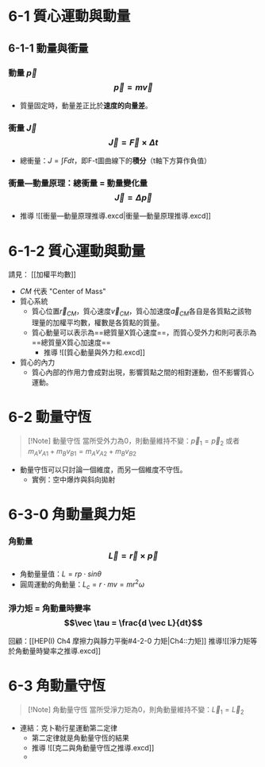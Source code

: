 # 6-1 質心運動與動量

## 6-1-1 動量與衝量
### 動量 $\vec p$ $$\vec p = m \vec v$$
- 質量固定時，動量差正比於**速度的向量差**。
### 衝量 $\vec J$ $$\vec J = \vec F \times \Delta t$$
- 總衝量：$J = \int Fdt$，即F-t圖曲線下的**積分**（t軸下方算作負值）
### 衝量—動量原理：總衝量 = 動量變化量 $$\vec J = \Delta \vec p$$
- 推導 ![[衝量—動量原理推導.excd|衝量—動量原理推導.excd]]
# 6-1-2 質心運動與動量
請見： [[加權平均數]]
- $CM$ 代表 "Center of Mass"
- 質心系統
	- 質心位置$\vec r_{CM}$，質心速度$\vec v_{CM}$，質心加速度$\vec a_{CM}$各自是各質點之該物理量的加權平均數，權數是各質點的質量。
	- 質心動量可以表示為==總質量X質心速度==，而質心受外力和則可表示為==總質量X質心加速度==
		- 推導 ![[質心動量與外力和.excd]]
- 質心的內力
	- 質心內部的作用力會成對出現，影響質點之間的相對運動，但不影響質心運動。

# 6-2 動量守恆
> [!Note] 動量守恆
> 當所受外力為0，則動量維持不變：$\vec p_1 = \vec p_2$ 或者 $m_A v_{A1} + m_B v_{B1} = m_A v_{A2} + m_B v_{B2}$

- 動量守恆可以只討論一個維度，而另一個維度不守恆。
	- 實例：空中爆炸與斜向拋射

# 6-3-0 角動量與力矩
### 角動量 $$\vec L = \vec r \times \vec p$$
- 角動量量值：$L = rp\cdot sin\theta$
- 圓周運動的角動量：$L_c = r\cdot mv = mr^2\omega$ 

### 淨力矩 = 角動量時變率 $$\vec \tau = \frac{d \vec L}{dt}$$
回顧：[[HEP(I) Ch4 摩擦力與靜力平衡#4-2-0 力矩|Ch4::力矩]]
推導![[淨力矩等於角動量時變率之推導.excd]]
# 6-3 角動量守恆
> [!Note] 角動量守恆
> 當所受淨力矩為0，則角動量維持不變：$\vec L_1 = \vec L_2$

- 連結：克卜勒行星運動第二定律
	- 第二定律就是角動量守恆的結果
	- 推導 ![[克二與角動量守恆之推導.excd]]
	- 